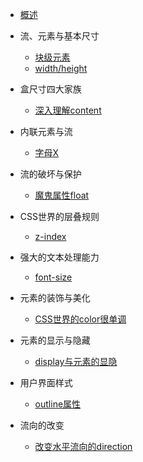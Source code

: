   * [概述](basic.md)

* 流、元素与基本尺寸
  * [块级元素](block/bk-1.md)
  * [width/height](block/bk-2.md)

* 盒尺寸四大家族
  * [深入理解content](boxSize/content.md)

* 内联元素与流
  * [字母X](inline/worldx.md)

* 流的破坏与保护
  * [魔鬼属性float](destoryProtect/float.md)

* CSS世界的层叠规则
  * [z-index](zindex/zi.md)


* 强大的文本处理能力
  * [font-size](text/fontSize.md)


* 元素的装饰与美化
  * [CSS世界的color很单调](beauify/color.md)

* 元素的显示与隐藏
  * [display与元素的显隐](showHide/display.md)

* 用户界面样式
  * [outline属性](webStyle/outline.md)

* 流向的改变
  * [改变水平流向的direction](change/direction.md)